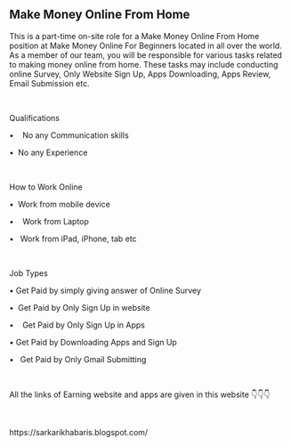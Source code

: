 <h2 style="text-align: left;">Make Money Online From Home&nbsp;</h2><p>This is a part-time on-site role for a Make Money Online From Home position at Make Money Online For Beginners located in all over the world. As a member of our team, you will be responsible for various tasks related to making money online from home. These tasks may include conducting online Survey, Only Website Sign Up, Apps Downloading, Apps Review, Email Submission etc.</p><p><br /></p><p>Qualifications</p><p>•<span style="white-space: pre;">	</span>No any Communication skills</p><p>•<span style="white-space: pre;">	</span>No any Experience&nbsp;</p><p><br /></p><p>How to Work Online&nbsp;</p><p>•<span style="white-space: pre;">	</span>Work from mobile device&nbsp;</p><p>•<span style="white-space: pre;">	</span>Work from Laptop&nbsp;</p><p>•<span style="white-space: pre;">	</span>Work from iPad, iPhone, tab etc&nbsp;</p><p><br /></p><p>Job Types&nbsp;</p><p>•<span style="white-space: pre;">	</span>Get Paid by simply giving answer of Online Survey&nbsp;</p><p>•<span style="white-space: pre;">	</span>Get Paid by Only Sign Up in website&nbsp;</p><p>•<span style="white-space: pre;">	</span>Get Paid by Only Sign Up in Apps</p><p>•<span style="white-space: pre;">	</span>Get Paid by Downloading Apps and Sign Up&nbsp;</p><p>•<span style="white-space: pre;">	</span>Get Paid by Only Gmail Submitting&nbsp;</p><p><br /></p><p>All the links of Earning website and apps are given in this website 👇👇👇</p><p><br /></p><p>https://sarkarikhabaris.blogspot.com/</p><p><br /></p><p>
</p><p>
</p><p>
</p><p>
</p><p>
</p>
